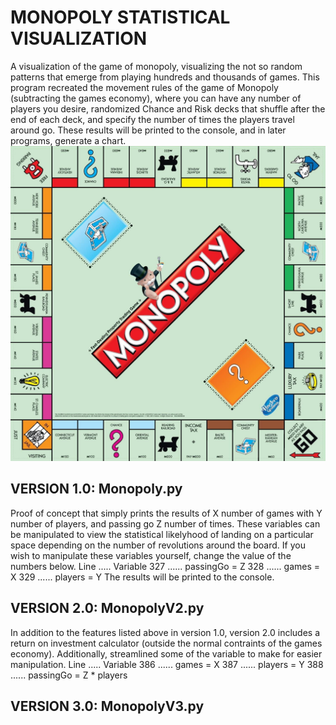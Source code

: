 # MONOPOLY STATISTICAL VISUALIZATION
 A visualization of the game of monopoly, visualizing the not so random patterns that emerge from playing hundreds and thousands of games. This program recreated the movement rules of the game of Monopoly (subtracting the games economy), where you can have any number of players you desire, randomized Chance and Risk decks that shuffle after the end of each deck, and specify the number of times the players travel around go. These results will be printed to the console, and in later programs, generate a chart.
 ![Monopoly Board](/src/monopolyBoard.jpg)

 ## VERSION 1.0: Monopoly.py 
 Proof of concept that simply prints the results of X number of games with Y number of players, and passing go Z number of times. These variables can be manipulated to view the statistical likelyhood of landing on a particular space depending on the number of revolutions around the board. If you wish to manipulate these variables yourself, change the value of the numbers below.
	Line ..... Variable
	327 ...... passingGo = Z
	328 ...... games = X
	329 ...... players = Y
 The results will be printed to the console.

 ## VERSION 2.0: MonopolyV2.py
 In addition to the features listed above in version 1.0, version 2.0 includes a return on investment calculator (outside the normal contraints of the games economy). Additionally, streamlined some of the variable to make for easier manipulation.
 	Line ..... Variable
    386 ...... games = X
    387 ...... players = Y
    388 ...... passingGo = Z * players

 ## VERSION 3.0: MonopolyV3.py
